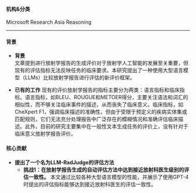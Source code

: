 #### 机构&分类
Microsoft Research Asia
Reasoning

---

#### 背景
- **背景**       
    文章提到进行放射学报告的生成评价对于放射学人工智能的发展至关重要，但现有的评估指标无法反映任务的临床要求。本研究提出了一种使用大型语言模型（LLMs）比较放射学报告进行评估的新评价框架。

- **已有的工作**
    现有的评价放射学报告的指标主要分为两类：语言指标和临床指标。语言指标，如BLEU、ROUGUE和METOER得分，主要关注语法和词汇的相似性，而不够关注临床事件的描述，从而丧失了临床意义。临床指标，如CheXpert F1，强调临床描述的准确性，但由于受限于预定义的疾病实体集或匹配规则，它们无法充分处理报告中广泛存在的模糊情况和准确评估临床描述。此外，目前的研究主要集中在一般性文本生成任务的评价上，没有针对于临床意义放射学报告评价。

#### 核心贡献
- **提出了一个名为LLM-RadJudge的评估方法**
    - **挑战1：在放射学报告生成的自动评估方法中达到接近放射科医生级别的评估一致性。**
        本文通过比较各种大型语言模型的性能，并展示了使用GPT-4时提出的评估指标能够达到接近放射科医生的评估一致性。